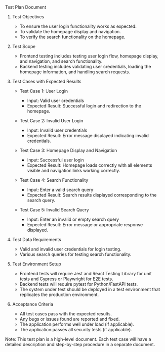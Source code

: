 Test Plan Document

1. Test Objectives
    - To ensure the user login functionality works as expected.
    - To validate the homepage display and navigation.
    - To verify the search functionality on the homepage.

2. Test Scope
    - Frontend testing includes testing user login flow, homepage display, and navigation, and search functionality.
    - Backend testing includes validating user credentials, loading the homepage information, and handling search requests.

3. Test Cases with Expected Results
    - Test Case 1: User Login
        - Input: Valid user credentials
        - Expected Result: Successful login and redirection to the homepage.
        
    - Test Case 2: Invalid User Login
        - Input: Invalid user credentials
        - Expected Result: Error message displayed indicating invalid credentials.
        
    - Test Case 3: Homepage Display and Navigation
        - Input: Successful user login
        - Expected Result: Homepage loads correctly with all elements visible and navigation links working correctly.
        
    - Test Case 4: Search Functionality
        - Input: Enter a valid search query
        - Expected Result: Search results displayed corresponding to the search query.
        
    - Test Case 5: Invalid Search Query
        - Input: Enter an invalid or empty search query
        - Expected Result: Error message or appropriate response displayed.
        
4. Test Data Requirements
    - Valid and invalid user credentials for login testing.
    - Various search queries for testing search functionality.

5. Test Environment Setup
    - Frontend tests will require Jest and React Testing Library for unit tests and Cypress or Playwright for E2E tests.
    - Backend tests will require pytest for Python/FastAPI tests.
    - The system under test should be deployed in a test environment that replicates the production environment.

6. Acceptance Criteria
    - All test cases pass with the expected results.
    - Any bugs or issues found are reported and fixed.
    - The application performs well under load (if applicable).
    - The application passes all security tests (if applicable).

Note: This test plan is a high-level document. Each test case will have a detailed description and step-by-step procedure in a separate document.